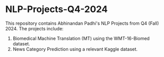 # NLP-Projects-Q4-2024
This repository contains Abhinandan Padhi's NLP Projects from Q4 (Fall) 2024. The projects include:
1. Biomedical Machine Translation (MT) using the WMT-16-Biomed dataset.
2. News Category Prediction using a relevant Kaggle dataset.